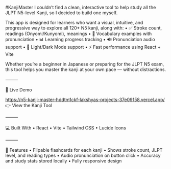 #KanjiMaster
I couldn’t find a clean, interactive tool to help study all the JLPT N5-level Kanji, so I decided to build one myself.

This app is designed for learners who want a visual, intuitive, and progressive way to explore all 120+ N5 kanji, along with:
	•	✅ Stroke count, readings (Onyomi/Kunyomi), meanings
	•	🧠 Vocabulary examples with pronunciation
	•	📊 Learning progress tracking
	•	🔊 Pronunciation audio support
	•	🌙 Light/Dark Mode support
	•	⚡ Fast performance using React + Vite

Whether you’re a beginner in Japanese or preparing for the JLPT N5 exam, this tool helps you master the kanji at your own pace — without distractions.

⸻

🚀 Live Demo

https://n5-kanji-master-hddtm1ckf-lakshyas-projects-37e09158.vercel.app/
👉 View the Kanji Tool

⸻

💻 Built With
	•	React
	•	Vite
	•	Tailwind CSS
	•	Lucide Icons

⸻

📂 Features
	•	Flipable flashcards for each kanji
	•	Shows stroke count, JLPT level, and reading types
	•	Audio pronunciation on button click
	•	Accuracy and study stats stored locally
	•	Fully responsive design

